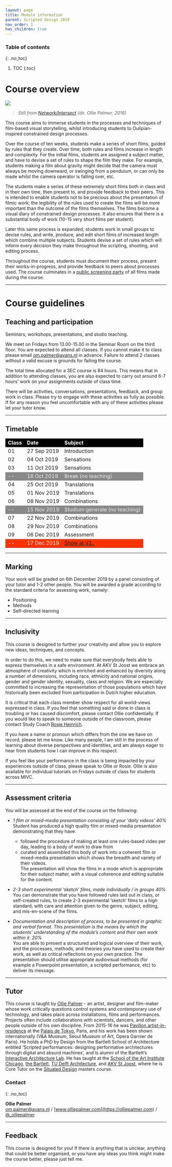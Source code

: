 ```yaml
---
layout: page
title: Module information
parent: Scripted Design 2019
nav_order: 1
has_children: true
---
```



### Table of contents
{: .no_toc}
1. TOC
{:toc}



# Course overview
<div class="img-wrapper"><img src="/assets/net-int2.jpg"></div>

> *Still from [Network/Intersect](https://olliepalmer.com/network-intersect) (dir. Ollie Palmer, 2016)*

This course aims to immerse students in the processes and techniques of film-based visual storytelling, whilst introducing students to Oulipian-inspired constrained design processes.

Over the course of ten weeks, students make a series of short films, guided by rules that they create. Over time, both rules and films increase in length and complexity. For the initial films, students are assigned a subject matter, and have to devise a set of rules to shape the film they make. For example, students making a film about gravity might decide that the camera must always be moving downward, or swinging from a pendulum, or can only be made whilst the camera operator is falling over, etc.

The students make a series of these extremely short films both in class and in their own time, then present to, and provide feedback to their peers. This is intended to enable students not to be precious about the presentation of filmic work; the legibility of the rules used to create the films will be more important than the outcome of the films themselves. The films become a visual diary of constrained design processes. It also ensures that there is a substantial body of work (10-15 very short films per student).

Later this same process is expanded; students work in small groups to devise rules, and write, produce, and edit short films of increased length which combine multiple subjects. Students devise a set of rules which will inform every decision they make throughout the scripting, shooting, and editing process.

Throughout the course, students must document their process, present their works-in-progress, and provide feedback to peers about processes used. The course culminates in a [public screening party](https://v2.nl/events/film-exhibition-landscape-mode-1) of all films made during the course.

---

# Course guidelines





## Teaching and participation

Seminars, workshops, presentations, and studio teaching.

We meet on Fridays from 13.00-15.00 in the Seminar Room on the third floor. You are expected to attend all classes. If you cannot make it to class please email [om.palmer@avans.nl](mailto:om.palmer@avans.nl) in advance. Failure to attend 2 classes without a valid excuse is grounds for failing the course.

The total time allocated for a 3EC course is 84 hours. This means that in addition to attending classes, you are also expected to carry out around 6-7 hours’ work on your assignments outside of class time.

There will be activities, conversations, presentations, feedback, and group work in class. Please try to engage with these activities as fully as possible. If for any reason you feel uncomfortable with any of these activities please let your tutor know.

------



## Timetable



<table>
    <tr>
        <td style="background:#000; color:white"><strong>Class</strong></td>
        <td style="background:#000; color:white"><strong>Date</strong></td>
        <td style="background:#000; color:white"><strong>Subject</strong></td>
    </tr>
    <tr>
        <td>01</td>
        <td>27 Sep 2019</td>
        <td>Introduction</td>
    </tr>
    <tr>
        <td>02</td>
        <td>04 Oct 2019</td>
        <td>Sensations</td>
    </tr>
    <tr>
        <td>03</td>
        <td>11 Oct 2019</td>
        <td>Sensations</td>
    </tr>
    <tr>
        <td style="background:#888; color:#eee">--</td>
        <td style="background:#888; color:#eee">18 Oct 2019</td>
        <td style="background:#888; color:#eee">Break (no teaching)</td>
    </tr>
    <tr>
        <td>04</td>
        <td>25 Oct 2019</td>
        <td>Translations</td>
    </tr>
    <tr>
        <td>05</td>
        <td>01 Nov 2019</td>
        <td>Translations</td>
    </tr>
    <tr>
        <td>06</td>
        <td>08 Nov 2019</td>
        <td>Combinations</td>
    </tr>
    <tr style="bgcolor:#888; color:white">
        <td style="background:#888; color:#eee">--</td>
        <td style="background:#888; color:#eee">15 Nov 2019</td>
        <td style="background:#888; color:#eee">Studium generale (no teaching)</td>
    </tr>
    <tr>
        <td>07</td>
        <td>22 Nov 2019</td>
        <td>Combinations</td>
    </tr>
    <tr>
        <td>08</td>
        <td>29 Nov 2019</td>
        <td>Combinations</td>
    </tr>
    <tr>
        <td>09</td>
        <td>06 Dec 2019</td>
        <td>Assessment</td>
    </tr>
    <tr>
        <td style="background:#f30; color:#eee">--</td>
        <td style="background:#f30; color:#eee">17 Dec 2019</td>
        <td style="background:#f30; color:#eee"><a href="https://v2.nl/events/film-exhibition-landscape-mode-1" target="\_blank">Show at V2_</a></td>
    </tr>
</table>



------

## Marking

Your work will be graded on 6th December 2019 by a panel consisting of your tutor and 1-2 other people. You will be awarded a grade according to the standard criteria for assessing work, namely:

- Positioning
- Methods
- Self-directed learning


------

## Inclusivity

This course is designed to further your creativity and allow you to explore new ideas, techniques, and concepts.

In order to do this, we need to make sure that everybody feels able to express themselves in a safe environment. At AKV St Joost we embrace an atmosphere of creativity which is enriched and enhanced by diversity along a number of dimensions, including race, ethnicity and national origins, gender and gender identity, sexuality, class and religion. We are especially committed to increasing the representation of those populations which have historically been excluded from participation in Dutch higher education.

It is critical that each class member show respect for all world-views expressed in class. If you feel that something said or done in class is troubling or has caused discomfort, please contact Ollie confidentially. If you would like to speak to someone outside of the classroom, please contact Study Coach [Rosie Heinrich](https://www.akvstjoostmasters.nl/community/tutors/rosie-heinrich).

If you have a name or pronoun which differs from the one we have on record, please let me know. Like many people, I am still in the process of learning about diverse perspectives and identities, and am always eager to hear from students how I can improve in this respect.

If you feel like your performance in the class is being impacted by your experiences outside of class, please speak to Ollie or Rosie. Ollie is also available for individual tutorials on Fridays outside of class for students across MIVC.

-----

## Assessment criteria

You will be assessed at the end of the course on the following:

- *1 film or mixed-media presentation consisting of your 'daily videos'* _40%_  
Student has produced a high quality film or mixed-media presentation demonstrating that they have:
  -	followed the procedure of making at least one rules-based video per day, leading to a body of work to draw from  
  -	curated and assembled this body of work into a coherent film or mixed-media presentation which shows the breadth and variety of their videos.  
The presentation will show the films in a mode which is appropriate for their subject matter, with a visual coherence and editing suitable for the content.

- *2-3 short experimental ‘sketch’ films, made individually / in groups* _40%_
You can demonstrate that you have followed rules laid out in class, or self-created rules, to create 2-3 experimental ‘sketch’ films to a high standard, with care and attention given to the genre, subject, editing, and mis-en-scene of the films.

- *Documentation and description of process, to be presented in graphic and verbal format. This presentation is the means by which the students’ understanding of the module’s content and their own work within it.* _20%_  
You are able to present a structured and logical overview of their work, and the processes, methods, and theories you have used to create their work, as well as critical reflections on your own practice. The presentation should utilise appropriate audiovisual methods (for example a Powerpoint presentation, a scripted performance, etc) to deliver its message.

-----

## Tutor


This course is taught by [Ollie Palmer](https://olliepalmer.com/) - an artist, designer and film-maker whose work critically questions control systems and contemporary use of technology, and takes place across installations, films and performances. Projects often include collaborations with scientists, dancers, and other people outside of his own discipline. From 2015-16 he was [Pavillon artist-in-residence](https://www.palaisdetokyo.com/en/page/ollie-palmer) at the [Palais de Tokyo](https://www.palaisdetokyo.com/), Paris, and his work has been shown internationally (V&A Museum, Seoul Museum of Art, Opera Garnier de Paris). He holds a PhD by Design from the Bartlett School of Architecture entitled ‘Scripted performances: designing performative architectures through digital and absurd machines’, and is alumni of the Bartlett’s [Interactive Architecture Lab](http://www.interactivearchitecture.org/). He has taught at the [School of the Art Institute Chicago](http://www.saic.edu/), [the Bartlett](https://www.ucl.ac.uk/bartlett/), [TU Delft Architecture](https://www.tudelft.nl/en/architecture-and-the-built-environment/), and [AKV St Joost](https://www.akvstjoostmasters.nl/programmes/situated-design), where he is Core Tutor on the [Situated Design](https://www.akvstjoostmasters.nl/programmes/situated-design) masters course.

### Contact
{: .no_toc}

**Ollie Palmer**  
[om.palmer@avans.nl](mailto:om.palmer@avans.nl) / [www.olliepalmer.com](https://olliepalmer.com) / [@_olliepalmer](https://twitter.com/_olliepalmer)

-----

## Feedback

This course is designed for you! If there is anything that is unclear, anything that could be better organised, or you have any ideas you think might make the course better, please just tell me.

